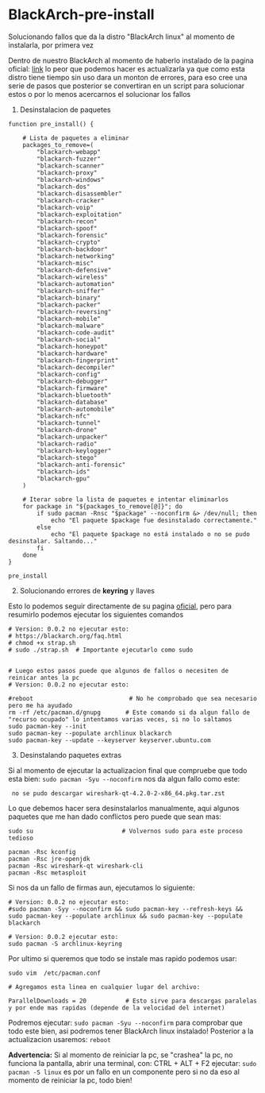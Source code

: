 # BlackArch-pre-install
Solucionando fallos que da la distro "BlackArch linux" al momento de instalarla, por primera vez

Dentro de nuestro BlackArch al momento de haberlo instalado de la pagina oficial: [link](https://blackarch.org/) lo peor que podemos hacer es actualizarla
ya que como esta distro tiene tiempo sin uso dara un monton de errores, para eso cree una serie de pasos que posterior se convertiran en un script
para solucionar estos o por lo menos acercarnos el solucionar los fallos

1. Desinstalacion de paquetes

```shell
function pre_install() {

    # Lista de paquetes a eliminar
    packages_to_remove=(
     	"blackarch-webapp"
        "blackarch-fuzzer"
        "blackarch-scanner"
        "blackarch-proxy"
        "blackarch-windows"
        "blackarch-dos"
        "blackarch-disassembler"
        "blackarch-cracker"
        "blackarch-voip"
        "blackarch-exploitation"
        "blackarch-recon"
        "blackarch-spoof"
        "blackarch-forensic"
        "blackarch-crypto"
        "blackarch-backdoor"
        "blackarch-networking"
        "blackarch-misc"
        "blackarch-defensive"
        "blackarch-wireless"
        "blackarch-automation"
        "blackarch-sniffer"
        "blackarch-binary"
        "blackarch-packer"
        "blackarch-reversing"
        "blackarch-mobile"
        "blackarch-malware"
        "blackarch-code-audit"
        "blackarch-social"
        "blackarch-honeypot"
        "blackarch-hardware"
        "blackarch-fingerprint"
        "blackarch-decompiler"
        "blackarch-config"
        "blackarch-debugger"
        "blackarch-firmware"
        "blackarch-bluetooth"
        "blackarch-database"
        "blackarch-automobile"
        "blackarch-nfc"
        "blackarch-tunnel"
        "blackarch-drone"
        "blackarch-unpacker"
        "blackarch-radio"
        "blackarch-keylogger"
        "blackarch-stego"
        "blackarch-anti-forensic"
        "blackarch-ids"
        "blackarch-gpu"
    )

    # Iterar sobre la lista de paquetes e intentar eliminarlos
    for package in "${packages_to_remove[@]}"; do
        if sudo pacman -Rnsc "$package" --noconfirm &> /dev/null; then
            echo "El paquete $package fue desinstalado correctamente."
        else
            echo "El paquete $package no está instalado o no se pudo desinstalar. Saltando..."
        fi
    done
}

pre_install

```

2. Solucionando errores de **keyring** y llaves

Esto lo podemos seguir directamente de su pagina [oficial](https://blackarch.org/faq.html), pero para resumirlo podemos ejecutar los siguientes comandos

```shell
# Version: 0.0.2 no ejecutar esto:
# https://blackarch.org/faq.html
# chmod +x strap.sh
# sudo ./strap.sh  # Importante ejecutarlo como sudo


# Luego estos pasos puede que algunos de fallos o necesiten de reinicar antes la pc
# Version: 0.0.2 no ejecutar esto:

#reboot                           # No he comprobado que sea necesario pero me ha ayudado
rm -rf /etc/pacman.d/gnupg       # Este comando si da algun fallo de "recurso ocupado" lo intentamos varias veces, si no lo saltamos
sudo pacman-key --init
sudo pacman-key --populate archlinux blackarch
sudo pacman-key --update --keyserver keyserver.ubuntu.com
```

3. Desinstalando paquetes extras

Si al momento de ejecutar la actualizacion final que compruebe que todo esta bien: `sudo pacman -Syu --noconfirm` nos da algun fallo como este:

```shell
 no se pudo descargar wireshark-qt-4.2.0-2-x86_64.pkg.tar.zst
```

Lo que debemos hacer sera desinstalarlos manualmente, aqui algunos paquetes que me han dado conflictos pero puede que sean mas:


```shell
sudo su                         # Volvernos sudo para este proceso tedioso

pacman -Rsc kconfig
pacman -Rsc jre-openjdk
pacman -Rsc wireshark-qt wireshark-cli
pacman -Rsc metasploit
```

Si nos da un fallo de firmas aun, ejecutamos lo siguiente:

```shell
# Version: 0.0.2 no ejecutar esto:
#sudo pacman -Syy --noconfirm && sudo pacman-key --refresh-keys && sudo pacman-key --populate archlinux && sudo pacman-key --populate blackarch

# Version: 0.0.2 ejecutar esto:
sudo pacman -S archlinux-keyring
```


Por ultimo si queremos que todo se instale mas rapido podemos usar: 

```shell
sudo vim  /etc/pacman.conf

# Agregamos esta linea en cualquier lugar del archivo:

ParallelDownloads = 20           # Esto sirve para descargas paralelas y por ende mas rapidas (depende de la velocidad del internet)
```


Podremos ejecutar: `sudo pacman -Syu --noconfirm` para comprobar que todo este bien, asi podremos tener BlackArch linux instalado! Posterior a la 
actualizacion usaremos: `reboot`

**Advertencia:** Si al momento de reiniciar la pc, se "crashea" la pc, no funciona la pantalla, abrir una terminal, con: CTRL + ALT + F2 
ejecutar: `sudo pacman -S linux` es por un fallo en un componente pero si no da eso al momento de reiniciar la pc, todo bien!
